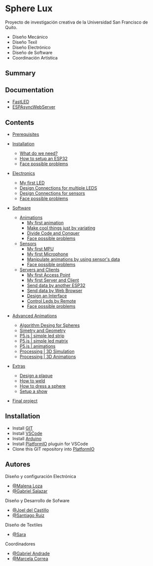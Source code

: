 # Sphere Lux

Proyecto de investigación creativa de la Universidad San Francisco de Quito.

- Diseño Mecánico
- Diseño Texil
- Diseño Electrónico
- Diseño de Software
- Coordinación Artística

## Summary

## Documentation

- [FastLED](https://github.com/FastLED/FastLED)
- [ESPAsyncWebServer](https://github.com/me-no-dev/ESPAsyncWebServer)

## Contents

- [Prerequisites](#prerequisites)
- [Installation](#installation)
  - [What do we need?](#introduction-to-programming)
  - [How to setup an ESP32](#introduction-to-programming)
  - [Face possible problems](#introduction-to-programming)
- [Electronics](#installation)
  - [My first LED](#introduction-to-programming)
  - [Design Connections for multiple LEDS](#introduction-to-programming)
  - [Design Connections for sensors](#introduction-to-programming)
  - [Face possible problems](#introduction-to-programming)
- [Software](#installation)

  - [Animations](#introduction-to-programming)
    - [My first animation](#introduction-to-programming)
    - [Make cool things just by variating](#introduction-to-programming)
    - [Divide Code and Conquer](#introduction-to-programming)
    - [Face possible problems](#introduction-to-programming)
  - [Sensors](#introduction-to-programming)
    - [My first MPU](#introduction-to-programming)
    - [My first Microphone](#introduction-to-programming)
    - [Manipulate animations by using sensor's data](#introduction-to-programming)
    - [Face possible problems](#introduction-to-programming)
  - [Servers and Clients](#introduction-to-programming)
    - [My first Access Point](#introduction-to-programming)
    - [My first Server and Client](#introduction-to-programming)
    - [Send data by another ESP32](#introduction-to-programming)
    - [Send data by Web Browser](#introduction-to-programming)
    - [Design an Interface](#introduction-to-programming)
    - [Control Leds by Remote](#introduction-to-programming)
    - [Face possible problems](#introduction-to-programming)

- [Advanced Animations](#advanced-cs)
  - [Algorithm Desing for Spheres](#algorithm-desing-for-spheres)
  - [Simetry and Geometry](#introduction-to-computer-science)
  - [P5.js | simple led strip](#core-programming)
  - [P5.js | simple led matrix](#core-math)
  - [P5.js | animations](#cs-tools)
  - [Processing | 3D Simulation](#cs-tools)
  - [Processing | 3D Animations](#core-theory)
- [Extras](#advanced-cs)
  - [Design a plaque](#algorithm-desing-for-spheres)
  - [How to weld](#introduction-to-computer-science)
  - [How to dress a sphere](#introduction-to-computer-science)
  - [Setup a show](#introduction-to-computer-science)
- [Final project](#final-project)

## Installation

- Install [GIT](https://git-scm.com/)
- Install [VSCode](https://code.visualstudio.com/)
- Install [Arduino](https://www.arduino.cc/)
- Install [PlatformIO](https://marketplace.visualstudio.com/items?itemName=platformio.platformio-ide) pluguin for VSCode
- Clone this GIT repository into [PlatformIO](https://marketplace.visualstudio.com/items?itemName=platformio.platformio-ide)

## Autores

Diseño y configuración Electrónica

- [@Malena Loza](https://www.instagram.com/pame2428/)
- [@Gabriel Salazar](https://www.instagram.com/pame2428/)

Diseño y Desarrollo de Sofware

- [@Joel del Castillo](https://github.com/joeldelcastillo)
- [@Santiago Ruiz](https://github.com/joeldelcastillo)

Diseño de Textiles

- [@Sara](https://github.com/joeldelcastillo)

Coordinadores

- [@Gabriel Andrade](https://github.com/gandradep)
- [@Marcela Correa](https://www.instagram.com/pame2428/)
